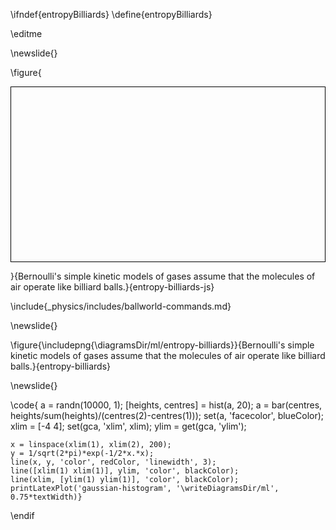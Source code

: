 \ifndef{entropyBilliards}
\define{entropyBilliards}

\editme

\newslide{}

\figure{<div>
<canvas id="billiardsCanvas" width="900" height="500" style="border:1px solid black;display: block; "></canvas>
<script src="\scriptsDir/ballworld/constructors.js"></script>
<script src="\scriptsDir/ballworld/script2.js"></script>
<script src="\scriptsDir/ballworld/ballworld.js"></script>
<script src="\scriptsDir/ballworld/multiball.js"></script>
</div>}{Bernoulli's simple kinetic models of gases assume that the molecules of air operate like billiard balls.}{entropy-billiards-js}

\include{_physics/includes/ballworld-commands.md}

\newslide{}

\figure{\includepng{\diagramsDir/ml/entropy-billiards}}{Bernoulli's simple kinetic models of gases assume that the molecules of air operate like billiard balls.}{entropy-billiards}

\newslide{}

\code{
    a = randn(10000, 1);
    [heights, centres] = hist(a, 20);
    a = bar(centres, heights/sum(heights)/(centres(2)-centres(1)));
    set(a, 'facecolor', blueColor);
    xlim = [-4 4];
    set(gca, 'xlim', xlim);
    ylim = get(gca, 'ylim');
    
    x = linspace(xlim(1), xlim(2), 200);
    y = 1/sqrt(2*pi)*exp(-1/2*x.*x);
    line(x, y, 'color', redColor, 'linewidth', 3);
    line([xlim(1) xlim(1)], ylim, 'color', blackColor);
    line(xlim, [ylim(1) ylim(1)], 'color', blackColor);
    printLatexPlot('gaussian-histogram', '\writeDiagramsDir/ml', 0.75*textWidth)}

\endif
